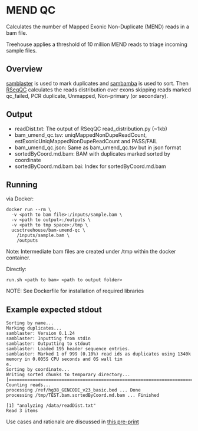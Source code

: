 # MEND QC
Calculates the number of Mapped Exonic Non-Duplicate (MEND) reads in a bam file.

Treehouse applies a threshold of 10 million MEND reads to triage incoming sample files.

## Overview
[samblaster](https://github.com/GregoryFaust/samblaster) is used to mark duplicates and [sambamba](http://lomereiter.github.io/sambamba/) is used to sort. Then [RSeqQC](http://rseqc.sourceforge.net/) calculates the reads distribution over exons skipping reads marked qc_failed, PCR duplicate, Unmapped, Non-primary (or secondary).

## Output
* readDist.txt: The output of RSeqQC read_distribution.py (~1kb)
* bam_umend_qc.tsv: uniqMappedNonDupeReadCount, estExonicUniqMappedNonDupeReadCount and PASS/FAIL
* bam_umend_qc.json: Same as bam_umend_qc.tsv but in json format
* sortedByCoord.md.bam: BAM with duplicates marked sorted by coordinate
* sortedByCoord.md.bam.bai: Index for sortedByCoord.md.bam

## Running 
via Docker:

```
docker run --rm \
  -v <path to bam file>:/inputs/sample.bam \
  -v <path to output>:/outputs \
  -v <path to tmp space>:/tmp \
  ucsctreehouse/bam-umend-qc \
    /inputs/sample.bam \
    /outputs
```

Note: Intermediate bam files are created under /tmp within the docker container.

Directly:

```
run.sh <path to bam> <path to output folder>
```

NOTE: See Dockerfile for installation of required libraries

## Example expected stdout
```
Sorting by name...
Marking duplicates...
samblaster: Version 0.1.24
samblaster: Inputting from stdin
samblaster: Outputting to stdout
samblaster: Loaded 195 header sequence entries.
samblaster: Marked 1 of 999 (0.10%) read ids as duplicates using 1340k memory in 0.005S CPU seconds and 0S wall tim
e.
Sorting by coordinate...
Writing sorted chunks to temporary directory...
[==============================================================================]
Counting reads...
processing /ref/hg38_GENCODE_v23_basic.bed ... Done
processing /tmp/TEST.bam.sortedByCoord.md.bam ... Finished

[1] "analyzing /data/readDist.txt"
Read 3 items
```
Use cases and rationale are discussed in [this pre-print](https://www.biorxiv.org/content/10.1101/716829v1)
